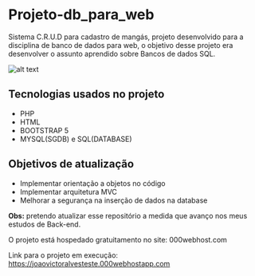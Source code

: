 # Projeto-db_para_web

Sistema C.R.U.D para cadastro de mangás, projeto desenvolvido para a disciplina de banco de dados para web, o objetivo desse projeto era desenvolver o assunto aprendido sobre Bancos de dados SQL. 

![alt text](caminho/img.png)

## Tecnologias usados no projeto
* PHP
* HTML
* BOOTSTRAP 5
* MYSQL(SGDB) e SQL(DATABASE)

## Objetivos de atualização
* Implementar orientação a objetos no código
* Implementar arquitetura MVC
* Melhorar a segurança na inserção de dados na database

**Obs:** pretendo atualizar esse repositório a medida que avanço nos meus estudos de Back-end. 

O projeto está hospedado gratuitamento no site: 000webhost.com

Link para o projeto em execução: https://joaovictoralvesteste.000webhostapp.com
